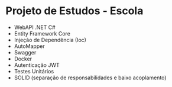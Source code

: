 # Projeto de Estudos - Escola

- WebAPI .NET C#
- Entity Framework Core
- Injeção de Dependência (Ioc)
- AutoMapper
- Swagger
- Docker
- Autenticação JWT
- Testes Unitários
- SOLID (separação de responsabilidades e baixo acoplamento)
